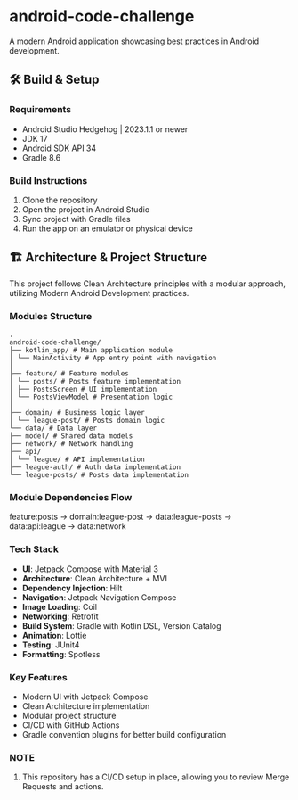 # android-code-challenge
A modern Android application showcasing best practices in Android development.

## 🛠 Build & Setup

### Requirements
- Android Studio Hedgehog | 2023.1.1 or newer
- JDK 17
- Android SDK API 34
- Gradle 8.6

### Build Instructions
1. Clone the repository
2. Open the project in Android Studio
3. Sync project with Gradle files
4. Run the app on an emulator or physical device

## 🏗 Architecture & Project Structure

This project follows Clean Architecture principles with a modular approach, utilizing Modern Android Development practices.

### Modules Structure
    .
    android-code-challenge/
    ├── kotlin_app/ # Main application module
    │ └── MainActivity # App entry point with navigation
    │
    ├── feature/ # Feature modules
    │ └── posts/ # Posts feature implementation
    │ ├── PostsScreen # UI implementation
    │ └── PostsViewModel # Presentation logic
    │
    ├── domain/ # Business logic layer
    │ └── league-post/ # Posts domain logic
    └── data/ # Data layer
    ├── model/ # Shared data models
    ├── network/ # Network handling
    ├── api/
    │ └── league/ # API implementation
    ├── league-auth/ # Auth data implementation
    └── league-posts/ # Posts data implementation


### Module Dependencies Flow
feature:posts → domain:league-post → data:league-posts → data:api:league → data:network

### Tech Stack
- **UI**: Jetpack Compose with Material 3
- **Architecture**: Clean Architecture + MVI
- **Dependency Injection**: Hilt
- **Navigation**: Jetpack Navigation Compose
- **Image Loading**: Coil
- **Networking**: Retrofit
- **Build System**: Gradle with Kotlin DSL, Version Catalog
- **Animation**: Lottie
- **Testing**: JUnit4
- **Formatting**: Spotless

### Key Features
- Modern UI with Jetpack Compose
- Clean Architecture implementation
- Modular project structure
- CI/CD with GitHub Actions
- Gradle convention plugins for better build configuration

### NOTE
1. This repository has a CI/CD setup in place, allowing you to review Merge Requests and actions.